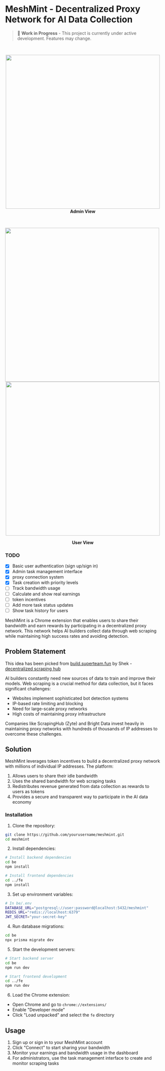 # MeshMint - Decentralized Proxy Network for AI Data Collection

> 🚧 **Work in Progress** - This project is currently under active development. Features may change.
<br/>
<p align="center">
  <img src="https://github.com/user-attachments/assets/b1e450e0-1269-41be-89a7-c15b5bb873ca" width="500"/><br/>
  <strong>Admin View</strong>
</p>
<br/>
<p align="center">
  <img src="https://github.com/user-attachments/assets/db3eafad-6390-4247-b913-080ef85f2187" width="500" style="margin-right: 20px;"/>
  <img src="https://github.com/user-attachments/assets/4d9662fc-ee7a-405d-b636-98315d690848" width="500"/>
</p>

<p align="center">
  <strong>User View</strong>
</p>

### TODO
- [x] Basic user authentication (sign up/sign in)
- [x] Admin task management interface
- [x] proxy connection system
- [x] Task creation with priority levels
- [ ] Track bandwidth usage
- [ ] Calculate and show real earnings
- [ ] token incentives
- [ ] Add more task status updates
- [ ] Show task history for users

MeshMint is a Chrome extension that enables users to share their bandwidth and earn rewards by participating in a decentralized proxy network. This network helps AI builders collect data through web scraping while maintaining high success rates and avoiding detection.

## Problem Statement

This idea has been picked from [build.superteam.fun](build.superteam.fun) by Shek - [decentralized scraping hub](https://build.superteam.fun/ideas/decentralized-scraping-hub) 

AI builders constantly need new sources of data to train and improve their models. Web scraping is a crucial method for data collection, but it faces significant challenges:

- Websites implement sophisticated bot detection systems
- IP-based rate limiting and blocking
- Need for large-scale proxy networks
- High costs of maintaining proxy infrastructure

Companies like ScrapingHub (Zyte) and Bright Data invest heavily in maintaining proxy networks with hundreds of thousands of IP addresses to overcome these challenges.

## Solution

MeshMint leverages token incentives to build a decentralized proxy network with millions of individual IP addresses. The platform:

1. Allows users to share their idle bandwidth
2. Uses the shared bandwidth for web scraping tasks
3. Redistributes revenue generated from data collection as rewards to users as tokens
4. Provides a secure and transparent way to participate in the AI data economy

### Installation

1. Clone the repository:
```bash
git clone https://github.com/yourusername/meshmint.git
cd meshmint
```

2. Install dependencies:
```bash
# Install backend dependencies
cd be
npm install

# Install frontend dependencies
cd ../fe
npm install
```

3. Set up environment variables:
```bash
# In be/.env
DATABASE_URL="postgresql://user:password@localhost:5432/meshmint"
REDIS_URL="redis://localhost:6379"
JWT_SECRET="your-secret-key"
```

4. Run database migrations:
```bash
cd be
npx prisma migrate dev
```

5. Start the development servers:
```bash
# Start backend server
cd be
npm run dev

# Start frontend development
cd ../fe
npm run dev
```
6. Load the Chrome extension:
- Open Chrome and go to `chrome://extensions/`
- Enable "Developer mode"
- Click "Load unpacked" and select the `fe` directory

## Usage

1. Sign up or sign in to your MeshMint account
2. Click "Connect" to start sharing your bandwidth
3. Monitor your earnings and bandwidth usage in the dashboard
4. For administrators, use the task management interface to create and monitor scraping tasks
